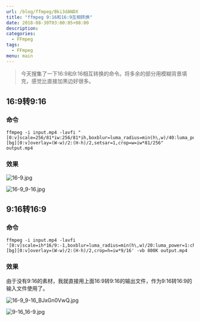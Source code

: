 ```yaml
---
url: /blog/ffmpeg/Bki3dANDX
title: "ffmpeg 9:16和16:9互相转换"
date: 2018-08-30T03:00:05+08:00
description:
categories:
  - FFmpeg
tags:
  - FFmpeg
menu: main
---
```


> ​今天搜集了一下16:9和9:16相互转换的命令。将多余的部分用模糊背景填充，感觉比直接加黑边好很多。

## 16:9转9:16

### 命令

```
ffmpeg -i input.mp4 -lavfi "[0:v]scale=256/81*iw:256/81*ih,boxblur=luma_radius=min(h\,w)/40:luma_power=3:chroma_radius=min(cw\,ch)/40:chroma_power=1[bg];[bg][0:v]overlay=(W-w)/2:(H-h)/2,setsar=1,crop=w=iw*81/256"  output.mp4

```

### 效果

![16-9.jpg](/static/uploads/Bki3dANDX/img/16-9_SJ0ij04w7.jpg)

![16-9_9-16.jpg](/static/uploads/Bki3dANDX/img/16-9_9-16_BJxGn0VwQ.jpg)

## 9:16转16:9

### 命令

```
ffmpeg -i input.mp4 -lavfi '[0:v]scale=ih*16/9:-1,boxblur=luma_radius=min(h\,w)/20:luma_power=1:chroma_radius=min(cw\,ch)/20:chroma_power=1[bg];[bg][0:v]overlay=(W-w)/2:(H-h)/2,crop=h=iw*9/16' -vb 800K output.mp4

```

### 效果

由于没有9:16的素材，我就直接用上面16:9转9:16的输出文件，作为9:16转16:9的输入文件使用了。

![16-9_9-16_BJxGn0VwQ.jpg](/static/uploads/Bki3dANDX/img/16-9_9-16_BJxGn0VwQ.jpg)

![9-16_16-9.jpg](/static/uploads/Bki3dANDX/img/9-16_16-9_SJKa3CVw7.jpg)